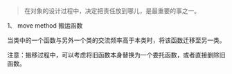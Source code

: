 > 在对象的设计过程中，决定把责任放到哪儿，是最重要的事之一。



1、 move method  搬运函数

当类中的一个函数与另外一个类的交流频率高于本类时，将该函数迁移至另一类。

注意：搬移过程中，可以考虑将旧函数本身替换为一个委托函数，或者直接删除旧函数。